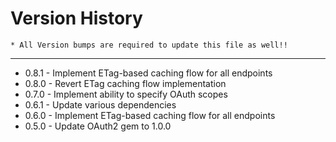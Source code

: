 Version History
====
    * All Version bumps are required to update this file as well!!
----

* 0.8.1 - Implement ETag-based caching flow for all endpoints
* 0.8.0 - Revert ETag caching flow implementation
* 0.7.0 - Implement ability to specify OAuth scopes
* 0.6.1 - Update various dependencies
* 0.6.0 - Implement ETag-based caching flow for all endpoints
* 0.5.0 - Update OAuth2 gem to 1.0.0

